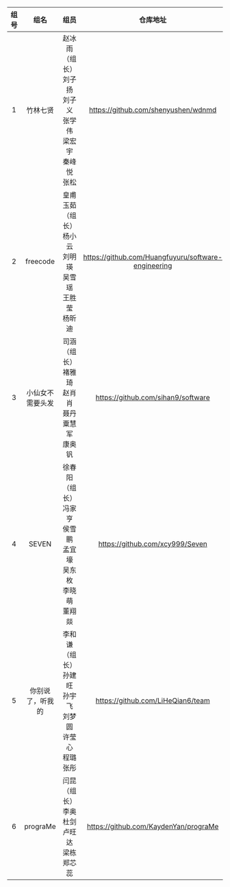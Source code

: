 | 组号 | 组名 | 组员 | 仓库地址 | 项目 | 
|:---:|:---:|:---:|:---:|:---:|
|1|竹林七贤|赵冰雨（组长）	刘子扬	刘子义	张学伟	梁宏宇	秦峰悦	张松|https://github.com/shenyushen/wdnmd|待定|
|2|freecode|皇甫玉茹（组长）	杨小云	刘明瑛	吴雪瑶	王胜莹	杨昕迪|https://github.com/Huangfuyuru/software-engineering|待定|
|3|小仙女不需要头发|司涵（组长）	褚雅琦	赵肖肖	聂丹	粟慧军	康奥钒|https://github.com/sihan9/software|待定|
|4|SEVEN|徐春阳（组长）	冯家亨	侯雪鹏	孟宜壕	吴东枚	李晓萌	董翔燚|https://github.com/xcy999/Seven|待定|
|5|你别说了，听我的|李和谦（组长）	孙建旺	孙宇飞	刘梦圆	许莹心	程璐	张彤|https://github.com/LiHeQian6/team|待定|
|6|prograMe|闫昆（组长）	李奥	杜剑	卢旺达	梁栋	郑芯蕊|https://github.com/KaydenYan/prograMe|待定|
